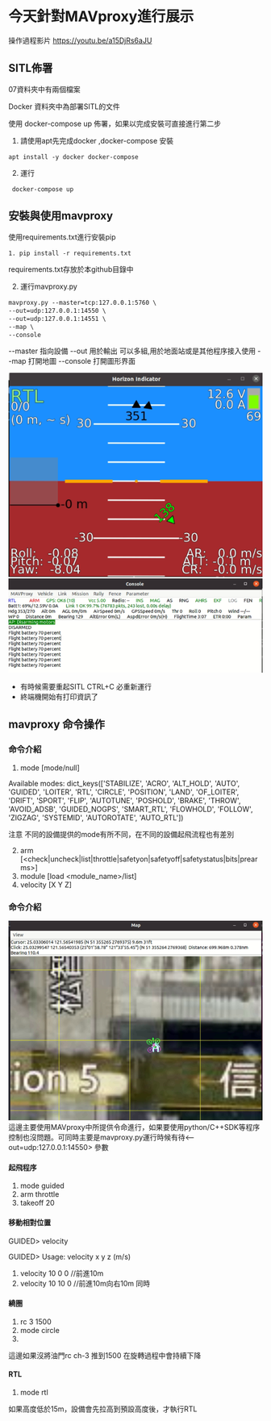 # 今天針對MAVproxy進行展示

操作過程影片 https://youtu.be/a15DjRs6aJU

## SITL佈署

 07資料夾中有兩個檔案
 
 Docker 資料夾中為部署SITL的文件
 
 使用 docker-compose up 佈署，如果以完成安裝可直接進行第二步
 
 1. 請使用apt先完成docker ,docker-compose 安裝
 ```
 apt install -y docker docker-compose
 ```
2. 運行
```
 docker-compose up 
```

## 安裝與使用mavproxy
 使用requirements.txt進行安裝pip
 ```
 1. pip install -r requirements.txt 
 ```
 
requirements.txt存放於本github目錄中

 2. 運行mavproxy.py
 ```
 mavproxy.py --master=tcp:127.0.0.1:5760 \
 --out=udp:127.0.0.1:14550 \
 --out=udp:127.0.0.1:14551 \
 --map \
 --console 
 ```

 --master 指向設備
 --out 用於輸出 可以多組,用於地面站或是其他程序接入使用
 --map 打開地圖
 --console 打開圖形界面

![](https://github.com/Oliver0804/mavlink_tutorial/blob/main/07/pic/%E6%88%AA%E5%9C%96%202023-05-31%20%E4%B8%8B%E5%8D%881.23.34.png)
![](https://github.com/Oliver0804/mavlink_tutorial/blob/main/07/pic/%E6%88%AA%E5%9C%96%202023-05-31%20%E4%B8%8B%E5%8D%881.23.56.png)


 - 有時候需要重起SITL CTRL+C 必重新運行
 -  終端機開始有打印資訊了


## mavproxy 命令操作
### 命令介紹
1. mode [mode/null]

Available modes:  dict_keys(['STABILIZE', 'ACRO', 'ALT_HOLD', 'AUTO', 'GUIDED', 'LOITER', 'RTL', 'CIRCLE', 'POSITION', 'LAND', 'OF_LOITER', 'DRIFT', 'SPORT', 'FLIP', 'AUTOTUNE', 'POSHOLD', 'BRAKE', 'THROW', 'AVOID_ADSB', 'GUIDED_NOGPS', 'SMART_RTL', 'FLOWHOLD', 'FOLLOW', 'ZIGZAG', 'SYSTEMID', 'AUTOROTATE', 'AUTO_RTL'])

注意 不同的設備提供的mode有所不同，在不同的設備起飛流程也有差別

2. arm [<check|uncheck|list|throttle|safetyon|safetyoff|safetystatus|bits|prearms>]
3. module [load <module_name>/list]
4. velocity [X Y Z]

### 命令介紹
![](https://github.com/Oliver0804/mavlink_tutorial/blob/main/07/pic/%E6%88%AA%E5%9C%96%202023-05-31%20%E4%B8%8B%E5%8D%881.24.19.png)
這邊主要使用MAVproxy中所提供令命進行，如果要使用python/C++SDK等程序控制也沒問題。可同時主要是mavproxy.py運行時候有待<--out=udp:127.0.0.1:14550> 參數

#### 起飛程序
1. mode guided
2. arm throttle
3. takeoff 20
#### 移動相對位置
GUIDED> velocity

GUIDED> Usage: velocity x y z (m/s)

1. velocity 10 0 0 //前進10m
2. velocity 10 10 0 //前進10m向右10m 同時

#### 繞圈
1. rc 3 1500
2. mode circle
3. 
這邊如果沒將油門rc ch-3 推到1500 在旋轉過程中會持續下降

#### RTL
1. mode rtl

如果高度低於15m，設備會先拉高到預設高度後，才執行RTL


